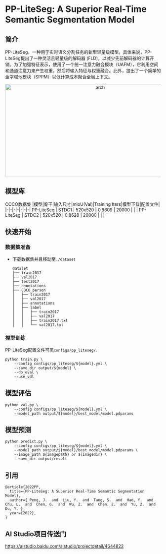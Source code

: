 # PP-LiteSeg: A Superior Real-Time Semantic Segmentation Model

## 简介

PP-LiteSeg，一种用于实时语义分割任务的新型轻量级模型。具体来说，PP-LiteSeg提出了一种灵活且轻量级的解码器 (FLD)，以减少先前解码器的计算开销。为了加强特征表示，使用了一个统一注意力融合模块（UAFM），它利用空间和通道注意力来产生权重，然后将输入特征与权重融合。此外，提出了一个简单的金字塔池模块（SPPM）以低计算成本聚合全局上下文。

<div align="center">
<img src="https://user-images.githubusercontent.com/52520497/162148786-c8b91fd1-d006-4bad-8599-556daf959a75.png" width = "600" height = "300" alt="arch"  />
</div>

## 模型库

COCO数据集
|模型|骨干|输入尺寸|mIoU(Val)|Training Iters|模型下载|配置文件|
|-|-|-|-|-|-|-|
PP-LiteSeg | STDC1 |  520x520  | 0.8609 | 20000 |  |  |
PP-LiteSeg | STDC2 |  520x520  | 0.8628 | 20000 |  |  |


## 快速开始

### 数据集准备
* 下载数据集并且移动至`./dataset`
    ```
    dataset
    ├── train2017
    ├── val2017
    ├── test2017
    ├── annotations
    ├── COCO_person
    │   ├── train2017
    │   ├── val2017
    │   ├── annotations
    │   ├── label
    │   │   ├── train2017
    │   │   ├── val2017
    │   │   ├── train2017.txt
    │   │   └── val2017.txt
    ```

### 模型训练

PP-LiteSeg配置文件可见`configs/pp_liteseg/`.

```Shell
python train.py \
    --config configs/pp_liteseg/${model}.yml \
    --save_dir output/${model} \
    --do_eval \
    --use_vdl
```

## 模型评估

```shell
python val.py \
    --config configs/pp_liteseg/${model}.yml \
    --model_path output/${model}/best_model/model.pdparams
```

## 模型预测
```shell
python predict.py \
    --config configs/pp_liteseg/${model}.yml \
    --model_path output/${model}/best_model/model.pdparams \
    --image_path ${imagepath} or ${imagedir} \
    --save_dir output/result
```

## 引用
```
@article{2022PP,
  title={PP-LiteSeg: A Superior Real-Time Semantic Segmentation Model},
  author={ Peng, J.  and  Liu, Y.  and  Tang, S.  and  Hao, Y.  and  Chu, L.  and  Chen, G.  and  Wu, Z.  and  Chen, Z.  and  Yu, Z.  and  Du, Y. },
  year={2022},
}
```

## AI Studio项目传送门

https://aistudio.baidu.com/aistudio/projectdetail/4644822